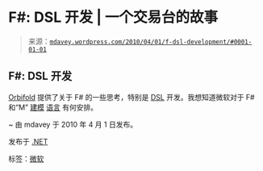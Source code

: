 <!--yml

分类：未分类

日期：2024 年 5 月 18 日 06:13:03

-->

# F#: DSL 开发 | 一个交易台的故事

> 来源：[`mdavey.wordpress.com/2010/04/01/f-dsl-development/#0001-01-01`](https://mdavey.wordpress.com/2010/04/01/f-dsl-development/#0001-01-01)

## F#: DSL 开发

[Orbifold](http://www.orbifold.net/default/?p=2524) 提供了关于 F# 的一些思考，特别是 [DSL](http://cs.hubfs.net/blogs/granicz_on_focaml/articles/955.aspx) 开发。我想知道微软对于 F# 和“M” [建模](http://www.douglaspurdy.com/2009/11/10/on-sql-server-modeling/) [语言](http://msdn.microsoft.com/en-us/data/ee460940.aspx) 有何安排。

~ 由 mdavey 于 2010 年 4 月 1 日发布。

发布于 [.NET](https://mdavey.wordpress.com/category/languages/net/)

标签：[微软](https://mdavey.wordpress.com/tag/microsoft/)
